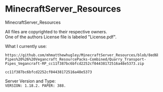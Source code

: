 # MinecraftServer_Resources

MinecraftServer_Resources

All files are copyrighted to their respective owners.
\
One of the authors License file is labeled "License.pdf".

What I currently use:
```
https://github.com/mhmatthewhugley/MinecraftServer_Resources/blob/8ed6bcb14cd008684dbe88617e44ab33ce852a32/Quarry%20%26%20Transport-Pipes%20%26%20Vegancraft_ResourcePacks-Combined/Quarry_Transport-Pipes_Vegancraft-RP_cc11f387bc6bfcd2252cf04438172516a48e5373.zip
```
```cc11f387bc6bfcd2252cf04438172516a48e5373```

Server Version and Type:
\
```VERSION: 1.18.2. PAPER: 388.```

